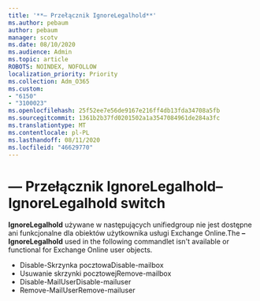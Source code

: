 ```yaml
---
title: '**— Przełącznik IgnoreLegalhold**'
ms.author: pebaum
author: pebaum
manager: scotv
ms.date: 08/10/2020
ms.audience: Admin
ms.topic: article
ROBOTS: NOINDEX, NOFOLLOW
localization_priority: Priority
ms.collection: Adm_O365
ms.custom:
- "6150"
- "3100023"
ms.openlocfilehash: 25f52ee7e56de9167e216ff4db13fda34708a5fb
ms.sourcegitcommit: 1361b2b37fd0201502a1a3547084961de284a3fc
ms.translationtype: MT
ms.contentlocale: pl-PL
ms.lasthandoff: 08/11/2020
ms.locfileid: "46629770"
---
```

# <a name="ignorelegalhold-switch"></a><span data-ttu-id="8728f-102">**— Przełącznik IgnoreLegalhold**</span><span class="sxs-lookup"><span data-stu-id="8728f-102">**–IgnoreLegalhold** switch</span></span>

<span data-ttu-id="8728f-103">**IgnoreLegalhold** używane w następujących unifiedgroup nie jest dostępne ani funkcjonalne dla obiektów użytkownika usługi Exchange Online.</span><span class="sxs-lookup"><span data-stu-id="8728f-103">The **–IgnoreLegalhold** used in the following commandlet isn't available or functional for Exchange Online user objects.</span></span>

- <span data-ttu-id="8728f-104">Disable-Skrzynka pocztowa</span><span class="sxs-lookup"><span data-stu-id="8728f-104">Disable-mailbox</span></span>
- <span data-ttu-id="8728f-105">Usuwanie skrzynki pocztowej</span><span class="sxs-lookup"><span data-stu-id="8728f-105">Remove-mailbox</span></span>
- <span data-ttu-id="8728f-106">Disable-MailUser</span><span class="sxs-lookup"><span data-stu-id="8728f-106">Disable-mailuser</span></span>
- <span data-ttu-id="8728f-107">Remove-MailUser</span><span class="sxs-lookup"><span data-stu-id="8728f-107">Remove-mailuser</span></span>